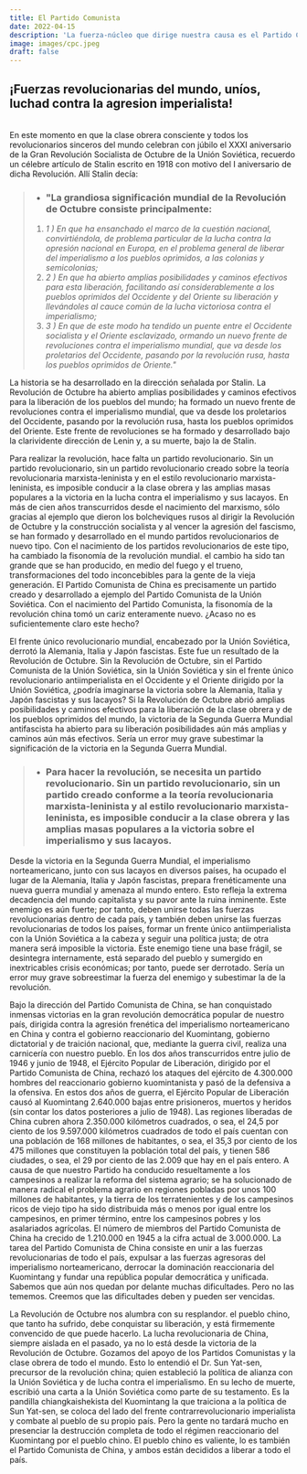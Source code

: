```yaml
---
title: El Partido Comunista
date: 2022-04-15
description: 'La fuerza-núcleo que dirige nuestra causa es el Partido Comunista de China. La base teórica que guía nuestro pensamiento es el marxismo-leninismo.'
image: images/cpc.jpeg
draft: false
---
```


## ¡Fuerzas revolucionarias del mundo, uníos, luchad contra la agresion imperialista!
&nbsp;  
En este momento en que la clase obrera consciente y todos los revolucionarios sinceros del mundo celebran con júbilo el XXXI aniversario de la Gran Revolución Socialista de Octubre de la Unión Soviética, recuerdo un célebre artículo de Stalin escrito en 1918 con motivo del I aniversario de dicha Revolución. Allí Stalin decía:  

>- ### "La grandiosa significación mundial de la Revolución de Octubre consiste principalmente:
>
> 1. _1 ) En que ha ensanchado el marco de la cuestión nacional, convirtiéndola, de problema particular de la lucha contra la opresión nacional en Europa, en el problema general de liberar del imperialismo a los pueblos oprimidos, a las colonias y semicolonias;_  
> 2. _2 ) En que ha abierto amplias posibilidades y caminos efectivos para esta liberación, facilitando así considerablemente a los pueblos oprimidos del Occidente y del Oriente su liberación y llevándoles al cauce común de la lucha victoriosa contra el imperialismo;_  
> 3. _3 ) En que de este modo ha tendido un puente entre el Occidente socialista y el Oriente esclavizado, ormando un nuevo frente de revoluciones contra el imperialismo mundial, que va desde los proletarios del Occidente, pasando por la revolución rusa, hasta los pueblos oprimidos de Oriente."_

La historia se ha desarrollado en la dirección señalada por Stalin. La Revolución de Octubre ha abierto amplias posibilidades y caminos efectivos para la liberación de los pueblos del mundo; ha formado un nuevo frente de revoluciones contra el imperialismo mundial, que va desde los proletarios del Occidente, pasando por la revolución rusa, hasta los pueblos oprimidos del Oriente. Este frente de revoluciones se ha formado y desarrollado bajo la clarividente dirección de Lenin y, a su muerte, bajo la de Stalin.  

 Para realizar la revolución, hace falta un partido revolucionario. Sin un partido revolucionario, sin un partido revolucionario creado sobre la teoría revolucionaria marxista-leninista y en el estilo revolucionario marxista-leninista, es imposible conducir a la clase obrera y las amplias masas populares a la victoria en la lucha contra el imperialismo y sus lacayos. En más de cien años transcurridos desde el nacimiento del marxismo, sólo gracias al ejemplo que dieron los bolcheviques rusos al dirigir la Revolución de Octubre y la construcción socialista y al vencer la agresión del fascismo, se han formado y desarrollado en el mundo partidos revolucionarios de nuevo tipo. Con el nacimiento de los partidos revolucionarios de este tipo, ha cambiado la fisonomía de la revolución mundial. el cambio ha sido tan grande que se han producido, en medio del fuego y el trueno, transformaciones del todo inconcebibles para la gente de la vieja generación. El Partido Comunista de China es precisamente un partido creado y desarrollado a ejemplo del Partido Comunista de la Unión Soviética. Con el nacimiento del Partido Comunista, la fisonomía de la revolución china tomó un cariz enteramente nuevo. ¿Acaso no es suficientemente claro este hecho?  

 El frente único revolucionario mundial, encabezado por la Unión Soviética, derrotó la Alemania, Italia y Japón fascistas. Este fue un resultado de la Revolución de Octubre. Sin la Revolución de Octubre, sin el Partido Comunista de la Unión Soviética, sin la Unión Soviética y sin el frente único revolucionario antiimperialista en el Occidente y el Oriente dirigido por la Unión Soviética, ¿podría imaginarse la victoria sobre la Alemania, Italia y Japón fascistas y sus lacayos? Si la Revolución de Octubre abrió amplias posibilidades y caminos efectivos para la liberación de la clase obrera y de los pueblos oprimidos del mundo, la victoria de la Segunda Guerra Mundial antifascista ha abierto para su liberación posibilidades aún más amplias y caminos aún más efectivos. Sería un error muy grave subestimar la significación de la victoria en la Segunda Guerra Mundial.   

 >- ### Para hacer la revolución, se necesita un partido revolucionario. Sin un partido revolucionario, sin un partido creado conforme a la teoría revolucionaria marxista-leninista y al estilo revolucionario marxista-leninista, es imposible conducir a la clase obrera y las amplias masas populares a la victoria sobre el imperialismo y sus lacayos.

 Desde la victoria en la Segunda Guerra Mundial, el imperialismo norteamericano, junto con sus lacayos en diversos países, ha ocupado el lugar de la Alemania, Italia y Japón fascistas, prepara frenéticamente una nueva guerra mundial y amenaza al mundo entero. Esto refleja la extrema decadencia del mundo capitalista y su pavor ante la ruina inminente. Este enemigo es aún fuerte; por tanto, deben unirse todas las fuerzas revolucionarias dentro de cada país, y también deben unirse las fuerzas revolucionarias de todos los países, formar un frente único antiimperialista con la Unión Soviética a la cabeza y seguir una política justa; de otra manera será imposible la victoria. Este enemigo tiene una base frágil, se desintegra internamente, está separado del pueblo y sumergido en inextricables crisis económicas; por tanto, puede ser derrotado. Sería un error muy grave sobreestimar la fuerza del enemigo y subestimar la de la revolución.

 Bajo la dirección del Partido Comunista de China, se han conquistado inmensas victorias en la gran revolución democrática popular de nuestro país, dirigida contra la agresión frenética del imperialismo norteamericano en China y contra el gobierno reaccionario del Kuomintang, gobierno dictatorial y de traición nacional, que, mediante la guerra civil, realiza una carnicería con nuestro pueblo. En los dos años transcurridos entre julio de 1946 y junio de 1948, el Ejército Popular de Liberación, dirigido por el Partido Comunista de China, rechazó los ataques del ejército de 4.300.000 hombres del reaccionario gobierno kuomintanista y pasó de la defensiva a la ofensiva. En estos dos años de guerra, el Ejército Popular de Liberación causó al Kuomintang 2.640.000 bajas entre prisioneros, muertos y heridos (sin contar los datos posteriores a julio de 1948). Las regiones liberadas de China cubren ahora 2.350.000 kilómetros cuadrados, o sea, el 24,5 por ciento de los 9.597.000 kilómetros cuadrados de todo el país cuentan con una población de 168 millones de habitantes, o sea, el 35,3 por ciento de los 475 millones que constituyen la población total del país, y tienen 586 ciudades, o sea, el 29 por ciento de las 2.009 que hay en el país entero. A causa de que nuestro Partido ha conducido resueltamente a los campesinos a realizar la reforma del sistema agrario; se ha solucionado de manera radical el problema agrario en regiones pobladas por unos 100 millones de habitantes, y la tierra de los terratenientes y de los campesinos ricos de viejo tipo ha sido distribuida más o menos por igual entre los campesinos, en primer término, entre los campesinos pobres y los asalariados agrícolas. El número de miembros del Partido Comunista de China ha crecido de 1.210.000 en 1945 a la cifra actual de 3.000.000. La tarea del Partido Comunista de China consiste en unir a las fuerzas revolucionarias de todo el país, expulsar a las fuerzas agresoras del imperialismo norteamericano, derrocar la dominación reaccionaria del Kuomintang y fundar una república popular democrática y unificada. Sabemos que aún nos quedan por delante muchas dificultades. Pero no las tememos. Creemos que las dificultades deben y pueden ser vencidas.  

La Revolución de Octubre nos alumbra con su resplandor. el pueblo chino, que tanto ha sufrido, debe conquistar su liberación, y está firmemente convencido de que puede hacerlo. La lucha revolucionaria de China, siempre aislada en el pasado, ya no lo está desde la victoria de la Revolución de Octubre. Gozamos del apoyo de los Partidos Comunistas y la clase obrera de todo el mundo. Esto lo entendió el Dr. Sun Yat-sen, precursor de la revolución china; quien estableció la política de alianza con la Unión Soviética y de lucha contra el imperialismo. En su lecho de muerte, escribió una carta a la Unión Soviética como parte de su testamento. Es la pandilla chiangkaishekista del Kuomintang la que traiciona a la política de Sun Yat-sen, se coloca del lado del frente contrarrevolucionario imperialista y combate al pueblo de su propio país. Pero la gente no tardará mucho en presenciar la destrucción completa de todo el régimen reaccionario del Kuomintang por el pueblo chino. El pueblo chino es valiente, lo es también el Partido Comunista de China, y ambos están decididos a liberar a todo el país.